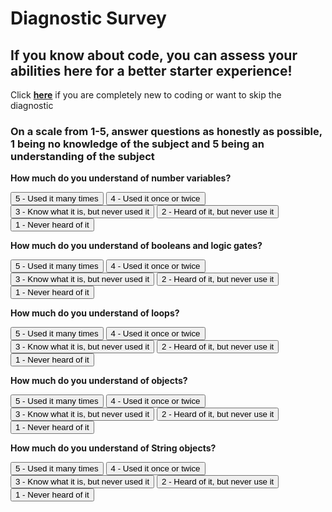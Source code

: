 # Diagnostic Survey

## If you know about code, you can assess your abilities here for a better starter experience!
Click **<a href="" class="button">here</a>** if you are completely new to coding or want to skip the diagnostic


### On a scale from 1-5, answer questions as honestly as possible, 1 being no knowledge of the subject and 5 being an understanding of the subject

**How much do you understand of number variables?**
<div class="button-group minor-group">
    <button class="button" type="submit">5 - Used it many times</button>
    <button class="button" type="submit">4 - Used it once or twice</button>
    <button class="button" type="submit">3 - Know what it is, but never used it</button>
    <button class="button" type="submit">2 - Heard of it, but never use it</button>
    <button class="button" type="submit">1 - Never heard of it</button>
</div>


**How much do you understand of booleans and logic gates?**
<div class="button-group minor-group">
    <button class="button" type="submit">5 - Used it many times</button>
    <button class="button" type="submit">4 - Used it once or twice</button>
    <button class="button" type="submit">3 - Know what it is, but never used it</button>
    <button class="button" type="submit">2 - Heard of it, but never use it</button>
    <button class="button" type="submit">1 - Never heard of it</button>
</div>


**How much do you understand of loops?**
<div class="button-group minor-group">
    <button class="button" type="submit">5 - Used it many times</button>
    <button class="button" type="submit">4 - Used it once or twice</button>
    <button class="button" type="submit">3 - Know what it is, but never used it</button>
    <button class="button" type="submit">2 - Heard of it, but never use it</button>
    <button class="button" type="submit">1 - Never heard of it</button>
</div>


**How much do you understand of objects?**
<div class="button-group minor-group">
    <button class="button" type="submit">5 - Used it many times</button>
    <button class="button" type="submit">4 - Used it once or twice</button>
    <button class="button" type="submit">3 - Know what it is, but never used it</button>
    <button class="button" type="submit">2 - Heard of it, but never use it</button>
    <button class="button" type="submit">1 - Never heard of it</button>
</div>


**How much do you understand of String objects?**
<div class="button-group minor-group">
    <button class="button" type="submit">5 - Used it many times</button>
    <button class="button" type="submit">4 - Used it once or twice</button>
    <button class="button" type="submit">3 - Know what it is, but never used it</button>
    <button class="button" type="submit">2 - Heard of it, but never use it</button>
    <button class="button" type="submit">1 - Never heard of it</button>
</div>
